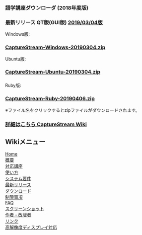 ### 語学講座ダウンローダ (2018年度版)   
### 最新リリース  QT版(GUI版)  [2019/03/04版](https://github.com/CSReviser/CaptureStream/releases/tag/20190304)   
Windows版:   
### [CaptureStream-Windows-20190304.zip](https://github.com/CSReviser/CaptureStream/releases/download/20190304/CaptureStream-Windows-20190304.zip)      
Ubuntu版:   
### [CaptureStream-Ubuntu-20190304.zip](https://github.com/CSReviser/CaptureStream/releases/download/20190304/CaptureStream-Ubuntu-20190304.zip)  
###    
Ruby版:   
### [CaptureStream-Ruby-20190406.zip](hhttps://github.com/CSReviser/CaptureStream/releases/download/20190406/CaptureStream-ruby-20190406.zip)    


※ファイル名をクリックするとzipファイルがダウンロードされます。



### [詳細はこちら CaptureStream Wiki](https://github.com/CSReviser/CaptureStream/wiki)   

   
   


## Wikiメニュー    
[Home](https://github.com/CSReviser/CaptureStream/wiki)   
[概要](https://github.com/CSReviser/CaptureStream/wiki/%E6%A6%82%E8%A6%81)   
[対応講座](https://github.com/CSReviser/CaptureStream/wiki/%E5%AF%BE%E5%BF%9C%E8%AC%9B%E5%BA%A7)    
[使い方](https://github.com/CSReviser/CaptureStream/wiki/%E4%BD%BF%E3%81%84%E6%96%B9)   
[システム要件](https://github.com/CSReviser/CaptureStream/wiki/%E3%82%B7%E3%82%B9%E3%83%86%E3%83%A0%E8%A6%81%E4%BB%B6)    
[最新リリース](https://github.com/CSReviser/CaptureStream/wiki/%E6%9C%80%E6%96%B0%E3%83%AA%E3%83%AA%E3%83%BC%E3%82%B9)   
[ダウンロード](https://github.com/CSReviser/CaptureStream/wiki/%E3%83%80%E3%82%A6%E3%83%B3%E3%83%AD%E3%83%BC%E3%83%89)   
[制限事項](https://github.com/CSReviser/CaptureStream/wiki/%E5%88%B6%E9%99%90%E4%BA%8B%E9%A0%85)   
[FAQ](https://github.com/CSReviser/CaptureStream/wiki/FAQ)   
[スクリーンショット](https://github.com/CSReviser/CaptureStream/wiki/スクリーンショット)   
[作者・改版者](https://github.com/CSReviser/CaptureStream/wiki/作者・改版者)   
[リンク](https://github.com/CSReviser/CaptureStream/wiki/リンク)   
[高解像度ディスプレイ対応](https://github.com/CSReviser/CaptureStream/wiki/高解像度DPI対応)


